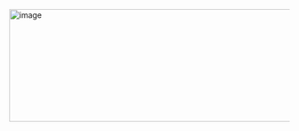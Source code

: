 <img width="708" height="202" alt="image" src="https://github.com/user-attachments/assets/3608ddc2-bba8-434c-941a-f3848cd4f2df" />
